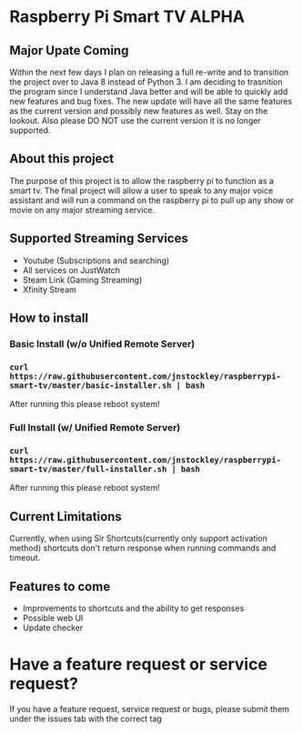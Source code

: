 # Raspberry Pi Smart TV ALPHA

## Major Upate Coming
Within the next few days I plan on releasing a full re-write and to transition the project over to Java 8 instead of Python 3. I am deciding to trasnition the program since I understand Java better and will be able to quickly add new features and bug fixes. The new update will have all the same features as the current version and possibly new features as well. Stay on the lookout. Also please DO NOT use the current version it is no longer supported.

## About this project
 The purpose of this project is to allow the raspberry pi to function as a smart tv. The final project will allow a user to speak to any major voice assistant and will run a command on the raspberry pi to pull up any show or movie on any major streaming service.
 
 ## Supported Streaming Services
  - Youtube (Subscriptions and searching)
  - All services on JustWatch
  - Steam Link (Gaming Streaming)
  - Xfinity Stream
 
 ## How to install
 
 ### Basic Install (w/o Unified Remote Server)
 ### `curl https://raw.githubusercontent.com/jnstockley/raspberrypi-smart-tv/master/basic-installer.sh | bash`
 After running this please reboot system!
 
 ### Full Install (w/ Unified Remote Server)
 ### `curl https://raw.githubusercontent.com/jnstockley/raspberrypi-smart-tv/master/full-installer.sh | bash `
 After running this please reboot system!
 
 ## Current Limitations
 Currently, when using Sir Shortcuts(currently only support activation method) shortcuts don't return response when running commands and timeout.
 
 ## Features to come
 - Improvements to shortcuts and the ability to get responses
 - Possible web UI
 - Update checker
 
 # Have a feature request or service request?
 If you have a feature request, service request or bugs, please submit them under the issues tab with the correct tag
